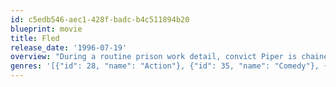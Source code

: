 ```yaml
---
id: c5edb546-aec1-428f-badc-b4c511894b20
blueprint: movie
title: Fled
release_date: '1996-07-19'
overview: "During a routine prison work detail, convict Piper is chained to Dodge, a cyberhacker, when gunfire breaks out. Apparently, the attack is related to stolen money that the Mafia is after, and some computer files that somebody wants desperately to bury. The pair, who don't exactly enjoy each other's company, escape and must work together if they are to reach Atlanta alive. Luckily, they meet a woman who may be willing to help them."
genres: '[{"id": 28, "name": "Action"}, {"id": 35, "name": "Comedy"}, {"id": 53, "name": "Thriller"}]'
---
```

